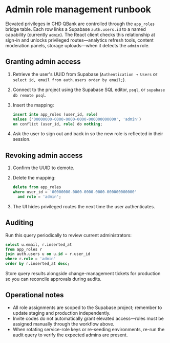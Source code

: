 # Admin role management runbook

Elevated privileges in CHD QBank are controlled through the `app_roles` bridge table. Each row links a Supabase `auth.users.id` to a named capability (currently `admin`). The React client checks this relationship at sign-in and unlocks privileged routes—analytics refresh tools, content moderation panels, storage uploads—when it detects the `admin` role.

## Granting admin access

1. Retrieve the user's UUID from Supabase (`Authentication → Users` or `select id, email from auth.users order by email;`).
2. Connect to the project using the Supabase SQL editor, `psql`, or `supabase db remote psql`.
3. Insert the mapping:

   ```sql
   insert into app_roles (user_id, role)
   values ('00000000-0000-0000-0000-000000000000', 'admin')
   on conflict (user_id, role) do nothing;
   ```

4. Ask the user to sign out and back in so the new role is reflected in their session.

## Revoking admin access

1. Confirm the UUID to demote.
2. Delete the mapping:

   ```sql
   delete from app_roles
   where user_id = '00000000-0000-0000-0000-000000000000'
     and role = 'admin';
   ```

3. The UI hides privileged routes the next time the user authenticates.

## Auditing

Run this query periodically to review current administrators:

```sql
select u.email, r.inserted_at
from app_roles r
join auth.users u on u.id = r.user_id
where r.role = 'admin'
order by r.inserted_at desc;
```

Store query results alongside change-management tickets for production so you can reconcile approvals during audits.

## Operational notes

- All role assignments are scoped to the Supabase project; remember to update staging and production independently.
- Invite codes do not automatically grant elevated access—roles must be assigned manually through the workflow above.
- When rotating service-role keys or re-seeding environments, re-run the audit query to verify the expected admins are present.
